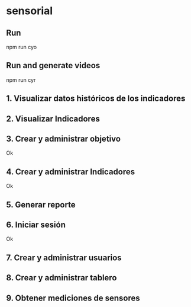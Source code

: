 # sensorial

## Run

npm run cyo

## Run and generate videos

npm run cyr

## 1. Visualizar datos históricos de los indicadores
## 2. Visualizar Indicadores
## 3. Crear y administrar objetivo
Ok
## 4. Crear y administrar Indicadores
Ok
## 5. Generar reporte
## 6. Iniciar sesión
Ok
## 7. Crear y administrar usuarios
## 8. Crear y administrar tablero
## 9. Obtener mediciones de sensores
